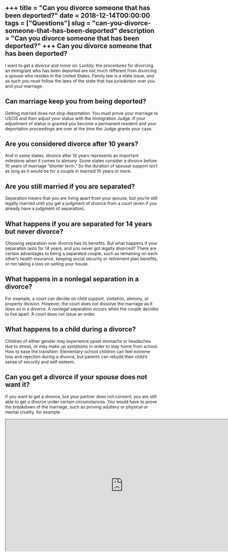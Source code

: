 +++
title = "Can you divorce someone that has been deported?"
date = 2018-12-14T00:00:00
tags = ["Questions"]
slug = "can-you-divorce-someone-that-has-been-deported"
description = "Can you divorce someone that has been deported?"
+++
Can you divorce someone that has been deported?
-----------------------------------------------

I want to get a divorce and move on. Luckily, the procedures for divorcing an immigrant who has been deported are not much different from divorcing a spouse who resides in the United States. Family law is a state issue, and as such you must follow the laws of the state that has jurisdiction over you and your marriage.

Can marriage keep you from being deported?
------------------------------------------

Getting married does not stop deportation. You must prove your marriage to USCIS and then adjust your status with the Immigration Judge. If your adjustment of status is granted you become a permanent resident and your deportation proceedings are over at the time the Judge grants your case.

Are you considered divorce after 10 years?
------------------------------------------

And in some states, divorce after 10 years represents an important milestone when it comes to alimony. Some states consider a divorce before 10 years of marriage “shorter term.” So the duration of spousal support isn’t as long as it would be for a couple in married 10 years or more.

Are you still married if you are separated?
-------------------------------------------

Separation means that you are living apart from your spouse, but you’re still legally married until you get a judgment of divorce from a court (even if you already have a judgment of separation).

What happens if you are separated for 14 years but never divorce?
-----------------------------------------------------------------

Choosing separation over divorce has its benefits. But what happens if your separation lasts for 14 years, and you never got legally divorced? There are certain advantages to being a separated couple, such as remaining on each other’s health insurance, keeping social security or retirement plan benefits, or not taking a loss on selling your house.

What happens in a nonlegal separation in a divorce?
---------------------------------------------------

For example, a court can decide on child support, visitation, alimony, or property division. However, the court does not dissolve the marriage as it does so in a divorce. A nonlegal separation occurs when the couple decides to live apart. A court does not issue an order.

What happens to a child during a divorce?
-----------------------------------------

Children of either gender may experience upset stomachs or headaches due to stress, or may make up symptoms in order to stay home from school. How to ease the transition: Elementary-school children can feel extreme loss and rejection during a divorce, but parents can rebuild their child’s sense of security and self-esteem.

Can you get a divorce if your spouse does not want it?
------------------------------------------------------

If you want to get a divorce, but your partner does not consent, you are still able to get a divorce under certain circumstances. You would have to prove the breakdown of the marriage, such as proving adultery or physical or mental cruelty, for example.

<iframe allow="accelerometer; autoplay; clipboard-write; encrypted-media; gyroscope; picture-in-picture" allowfullscreen="" class="__youtube_prefs__  epyt-is-override  no-lazyload" data-no-lazy="1" data-origheight="433" data-origwidth="770" data-skipgform_ajax_framebjll="" height="433" id="_ytid_61480" loading="lazy" src="https://www.youtube.com/embed/oKd7PI_GjSs?enablejsapi=1&autoplay=0&cc_load_policy=0&cc_lang_pref=&iv_load_policy=1&loop=0&modestbranding=0&rel=1&fs=1&playsinline=0&autohide=2&theme=dark&color=red&controls=1&" title="YouTube player" width="770"></iframe>